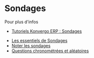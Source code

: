# Sondages

<div class="alert alert-secondary">
<p class="alert-title">
Pour plus d'infos</p><ul>
<li><p><a href="https://www.odoo.com/slides/surveys-62">Tutoriels Konvergo ERP : Sondages</a></p></li>
</ul>
</div>

  * [Les essentiels de Sondages](surveys/create)
  * [Noter les sondages](surveys/scoring)
  * [Questions chronométrées et aléatoires](surveys/time_random)

